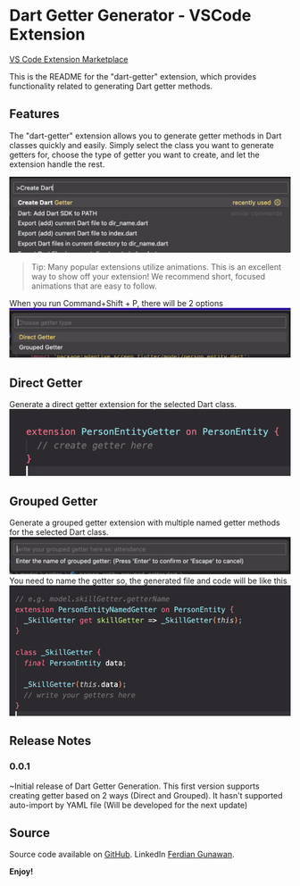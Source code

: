 # Dart Getter Generator - VSCode Extension

[VS Code Extension Marketplace](https://marketplace.visualstudio.com/items?itemName=FerdianGunawan.dart-getter)

This is the README for the "dart-getter" extension, which provides functionality related to generating Dart getter methods.

## Features

The "dart-getter" extension allows you to generate getter methods in Dart classes quickly and easily. Simply select the class you want to generate getters for, choose the type of getter you want to create, and let the extension handle the rest.

![Command menu](./screenshots/main_menu.png)

> Tip: Many popular extensions utilize animations. This is an excellent way to show off your extension! We recommend short, focused animations that are easy to follow.


When you run Command+Shift + P, there will be 2 options
![Two option menus](./screenshots/two_option_menus.png)

## Direct Getter

Generate a direct getter extension for the selected Dart class.
![Direct getter example](./screenshots/direct_example.png)

## Grouped Getter

Generate a grouped getter extension with multiple named getter methods for the selected Dart class.
![Grouped naming textfield](./screenshots/grouped_naming_textfield.png)
You need to name the getter
so, the generated file and code will be like this
![Grouped getter example](./screenshots/grouped_example.png)


## Release Notes

### 0.0.1

~Initial release of Dart Getter Generation.
This first version supports creating getter based on 2 ways (Direct and Grouped).
It hasn't supported auto-import by YAML file (Will be developed for the next update)


## Source

Source code available on [GitHub](https://github.com/ferdiangunawan/dart-getter-vscode-extension).
LinkedIn [Ferdian Gunawan](https://www.linkedin.com/in/ferdiangunawan).

**Enjoy!**
